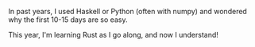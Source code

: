 In past years, I used Haskell or Python (often with numpy) and wondered why the first 10-15 days are so easy.

This year, I'm learning Rust as I go along, and now I understand!
